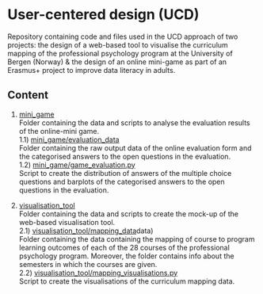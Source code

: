# User-centered design (UCD)
Repository containing code and files used in the UCD approach of two projects: the design of a web-based tool to visualise the curriculum mapping of the professional psychology program at the University of Bergen (Norway) & the design of an online mini-game as part of an Erasmus+ project to improve data literacy in adults.

## Content
1) [mini_game](mini_game)
  <br/>Folder containing the data and scripts to analyse the evaluation results of the online-mini game.
<br/>1.1) [mini_game/evaluation_data](mini_game/evaluation_data)
  <br/>Folder containing the raw output data of the online evaluation form and the categorised answers to the open questions in the evaluation.
<br/>1.2) [mini_game/game_evaluation.py](mini_game/game_evaluation.py)
  <br/>Script to create the distribution of answers of the multiple choice questions and barplots of the categorised answers to the open questions in the evaluation. 

2) [visualisation_tool](visualisation_tool)
  <br/>Folder containing the data and scripts to create the mock-up of the web-based visualisation tool.
<br/>2.1) [visualisation_tool/mapping_data](visualisation_tool/mapping)data)
  <br/>Folder containing the data containing the mapping of course to program learning outcomes of each of the 28 courses of the professional psychology program. Moreover, the folder contains info about the semesters in which the courses are given.
<br/>2.2) [visualisation_tool/mapping_visualisations.py](visualisation_tool/game_evaluation.py)
  <br/>Script to create the visualisations of the curriculum mapping data. 

